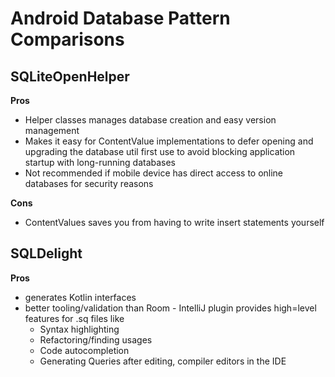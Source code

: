 # Android Database Pattern Comparisons

## SQLiteOpenHelper

**Pros**
 * Helper classes manages database creation and easy version management
 * Makes it easy for ContentValue implementations to defer opening and upgrading the database util first use to avoid blocking application startup with long-running databases
 * Not recommended if mobile device has direct access to online databases for security reasons
 
**Cons**
 * ContentValues saves you from having to write insert statements yourself
 
## SQLDelight

**Pros**
 * generates Kotlin interfaces
 * better tooling/validation than Room - IntelliJ plugin provides high=level features for .sq files like
    - Syntax highlighting
    - Refactoring/finding usages
    - Code autocompletion
    - Generating Queries after editing, compiler editors in the IDE
    